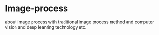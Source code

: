# Image-process
about image process with traditional image process method and computer vision and deep leanring technology etc.
